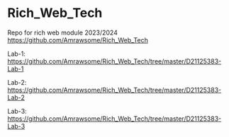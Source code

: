 # Rich_Web_Tech
Repo for rich web module 2023/2024
https://github.com/Amrawsome/Rich_Web_Tech

Lab-1: https://github.com/Amrawsome/Rich_Web_Tech/tree/master/D21125383-Lab-1

Lab-2: https://github.com/Amrawsome/Rich_Web_Tech/tree/master/D21125383-Lab-2

Lab-3: https://github.com/Amrawsome/Rich_Web_Tech/tree/master/D21125383-Lab-3


